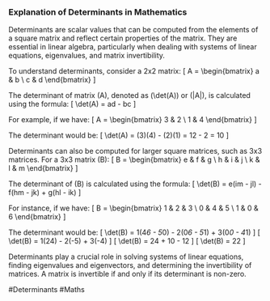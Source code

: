 ### Explanation of Determinants in Mathematics

Determinants are scalar values that can be computed from the elements of a square matrix and reflect certain properties of the matrix. They are essential in linear algebra, particularly when dealing with systems of linear equations, eigenvalues, and matrix invertibility.

To understand determinants, consider a 2x2 matrix:
\[ A = \begin{bmatrix} a & b \\ c & d \end{bmatrix} \]

The determinant of matrix \(A\), denoted as \(\det(A)\) or \(|A|\), is calculated using the formula:
\[ \det(A) = ad - bc \]

For example, if we have:
\[ A = \begin{bmatrix} 3 & 2 \\ 1 & 4 \end{bmatrix} \]

The determinant would be:
\[ \det(A) = (3)(4) - (2)(1) = 12 - 2 = 10 \]

Determinants can also be computed for larger square matrices, such as 3x3 matrices. For a 3x3 matrix \(B\):
\[ B = \begin{bmatrix} e & f & g \\ h & i & j \\ k & l & m \end{bmatrix} \]

The determinant of \(B\) is calculated using the formula:
\[ \det(B) = e(im - jl) - f(hm - jk) + g(hl - ik) \]

For instance, if we have:
\[ B = \begin{bmatrix} 1 & 2 & 3 \\ 0 & 4 & 5 \\ 1 & 0 & 6 \end{bmatrix} \]

The determinant would be:
\[ \det(B) = 1(4*6 - 5*0) - 2(0*6 - 5*1) + 3(0*0 - 4*1) \]
\[ \det(B) = 1(24) - 2(-5) + 3(-4) \]
\[ \det(B) = 24 + 10 - 12 \]
\[ \det(B) = 22 \]

Determinants play a crucial role in solving systems of linear equations, finding eigenvalues and eigenvectors, and determining the invertibility of matrices. A matrix is invertible if and only if its determinant is non-zero.

#Determinants #Maths